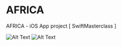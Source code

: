 # AFRICA
AFRICA - iOS App project [ SwiftMasterclass ]


![Alt Text](https://media.giphy.com/media/XzPI3fVSD51nlxHxsU/giphy.gif)
![Alt Text](https://media.giphy.com/media/XzPI3fVSD51nlxHxsU/giphy.gif)
